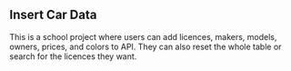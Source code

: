 ## Insert Car Data
This is a school project where users can add licences, makers, models, owners, prices, and colors to API.
They can also reset the whole table or search for the licences they want.
